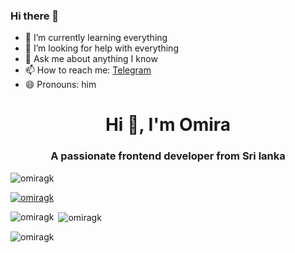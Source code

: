 ### Hi there 👋

- 🌱 I’m currently learning everything
- 🤔 I’m looking for help with everything
- 💬 Ask me about anything I know
- 📫 How to reach me: [Telegram](https://t.me/omiragk)
- 😄 Pronouns: him


<h1 align="center">Hi 👋, I'm Omira </h1>
<h3 align="center">A passionate frontend developer from Sri lanka</h3>

<p align="left"> <img src="https://komarev.com/ghpvc/?username=omiragk05&label=Profile%20views&color=0e75b6&style=flat" alt="omiragk" /> </p>

<p align="left"> <a href="https://github.com/ryo-ma/github-profile-trophy"><img src="https://github-profile-trophy.vercel.app/?username=omiragk05" alt="omiragk" /></a> </p>

<p><img align="left" src="https://github-readme-stats.vercel.app/api/top-langs?username=omiragk05&show_icons=true&locale=en&layout=compact" alt="omiragk" /></p>

<p>&nbsp;<img align="center" src="https://github-readme-stats.vercel.app/api?username=omiragk05&show_icons=true&locale=en" alt="omiragk" /></p>

<p><img align="center" src="https://github-readme-streak-stats.herokuapp.com/?user=omiragk05&" alt="omiragk" /></p>
